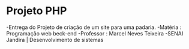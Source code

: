 # Projeto PHP
-Entrega do Projeto de criação de um site para uma padaria.
-Matéria : Programação web beck-end
-Professor : Marcel Neves Teixeira
-SENAI Jandira | Desenvolvimento de sistemas
